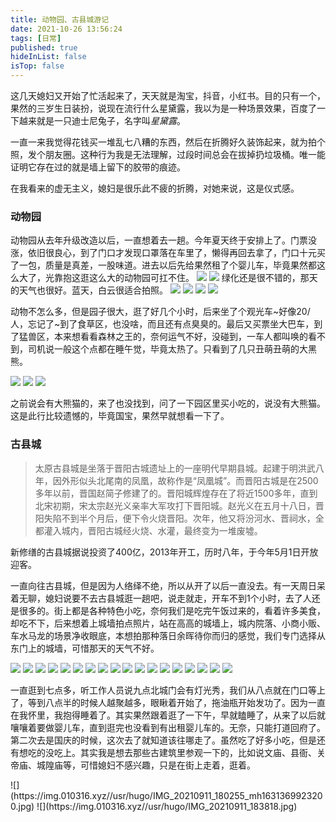 ```yaml
---
title: 动物园、古县城游记
date: 2021-10-26 13:56:24
tags: [日常]
published: true
hideInList: false
isTop: false
---
```

这几天媳妇又开始了忙活起来了，天天就是淘宝，抖音，小红书。目的只有一个，果然的三岁生日装扮，说现在流行什么星黛露，我以为是一种场景效果，百度了一下越来就是一只迪士尼兔子，名字叫*星黛露*。

一直一来我觉得花钱买一堆乱七八糟的东西，然后在折腾好久装饰起来，就为拍个照，发个朋友圈。这种行为我是无法理解，过段时间总会在拔掉扔垃圾桶。唯一能证明它存在过的就是墙上留下的胶带的痕迹。

在我看来的虚无主义，媳妇是很乐此不疲的折腾，对她来说，这是仪式感。

### 动物园

动物园从去年升级改造以后，一直想着去一趟。今年夏天终于安排上了。门票没涨，依旧很良心，到了门口才发现口罩落在车里了，懒得再回去拿了，门口十元买了一包，质量是真差，一股味道。进去以后先给果然租了个婴儿车，毕竟果然都这么大了，光靠抱这逛这么大的动物园可扛不住。
![](https://img.010316.xyz//usr/hugo/image-20211026104215373.png)
![](https://img.010316.xyz//usr/hugo/image-20211026104318238.png)
绿化还是很不错的，那天的天气也很好。蓝天，白云很适合拍照。
![](https://img.010316.xyz//usr/hugo/IMG_20210724_152503_mh1627121945265.jpg)
![](https://img.010316.xyz//usr/hugo/IMG_20210724_143801_mh1627121969394.jpg)
![](https://img.010316.xyz//usr/hugo/IMG_20210724_143549.jpg)
![](https://img.010316.xyz//usr/hugo/IMG_20210724_143049_mh1627122341217.jpg)

动物不怎么多，但是园子很大，逛了好几个小时，后来坐了个观光车~好像20/人，忘记了~到了食草区，也没啥，而且还有点臭臭的。最后又买票坐大巴车，到了猛兽区，本来想看看森林之王的，奈何运气不好，没碰到，一车人都叫唤的看不到，司机说一般这个点都在睡午觉，毕竟太热了。只看到了几只丑萌丑萌的大黑熊。

![](https://img.010316.xyz//usr/hugo/IMG_20210724_135029.jpg)
![](https://img.010316.xyz//usr/hugo/IMG_20210724_135047.jpg)
![](https://img.010316.xyz//usr/hugo/IMG_20210724_135828.jpg)

之前说会有大熊猫的，来了也没找到，问了一下园区里买小吃的，说没有大熊猫。这是此行比较遗憾的，毕竟国宝，果然早就想看一下了。



### 古县城

> 太原古县城是坐落于晋阳古城遗址上的一座明代早期县城。起建于明洪武八年，因外形似头北尾南的凤凰，故称作是“凤凰城”。而晋阳古城是在2500多年以前，晋国赵简子修建了的。晋阳城辉煌存在了将近1500多年，直到北宋初期，宋太宗赵光义亲率大军攻打下晋阳城。赵光义在五月十八日，晋阳失陷不到半个月后，便下令火烧晋阳。次年，他又将汾河水、晋祠水，全都灌入城内，晋阳古城经火烧、水灌，最终变为一堆废墟。

新修缮的古县城据说投资了400亿，2013年开工，历时八年，于今年5月1日开放迎客。

一直向往古县城，但是因为人络绎不绝，所以从开了以后一直没去。有一天周日呆着无聊，媳妇说要不去古县城逛一趟吧，说走就走，开车不到1个小时，去了人还是很多的。街上都是各种特色小吃，奈何我们是吃完午饭过来的，看着许多美食，却吃不下，后来想着上城墙拍点照片，站在高高的城墙上，城内院落、小商小贩、车水马龙的场景净收眼底，本想拍那种落日余晖待你而归的感觉，我们专门选择从东门上的城墙，可惜那天的天气不好。

![](https://img.010316.xyz//usr/hugo/IMG_20210911_181327.jpg)
![](https://img.010316.xyz//usr/hugo/IMG_20211002_172824.jpg)
![](https://img.010316.xyz//usr/hugo/IMG_20211002_174046.png)
![](https://img.010316.xyz//usr/hugo/IMG_20211002_174121.png)
![](https://img.010316.xyz//usr/hugo/IMG_20211002_174815.png)
![](https://img.010316.xyz//usr/hugo/IMG_20211002_175018.png)
![](https://img.010316.xyz//usr/hugo/IMG_20210911_191524.jpg)
![](https://img.010316.xyz//usr/hugo/IMG_20211002_175647.png)
![](https://img.010316.xyz//usr/hugo/IMG_20211002_174956.png)
![](https://img.010316.xyz//usr/hugo/IMG_20211002_183611.png)
![](https://img.010316.xyz//usr/hugo/IMG_20211002_183631.png)
![](https://img.010316.xyz//usr/hugo/IMG_20210911_192518_mh1631366947129.jpg)
![](https://img.010316.xyz//usr/hugo/IMG_20210911_191536.jpg)
![](https://img.010316.xyz//usr/hugo/IMG_20210911_190914.jpg)
![](https://img.010316.xyz//usr/hugo/IMG_20210911_190305.jpg)
![](https://img.010316.xyz//usr/hugo/IMG_20210911_190228.jpg)
![](https://img.010316.xyz//usr/hugo/IMG_20210911_192656_mh1631366967035.jpg)
![](https://img.010316.xyz//usr/hugo/IMG_20210911_191941_mh1631369433452_edit_69637669370102.jpg)

一直逛到七点多，听工作人员说九点北城门会有灯光秀，我们从八点就在门口等上了，等到八点半的时候人越聚越多，眼瞅着开始了，拖油瓶开始发功了。因为一直在我怀里，我抱得睡着了。其实果然跟着逛了一下午，早就瞌睡了，从来了以后就嚷嚷着要做婴儿车，直到逛完也没看到有出租婴儿车的。无奈，只能打道回府了。
第二次去是国庆的时候，这次去了就知道该往哪走了。虽然吃了好多小吃，但是还有想吃的没吃上。其实我是想去那些古建筑里参观一下的，比如说文庙、县衙、关帝庙、城隍庙等，可惜媳妇不感兴趣，只是在街上走着，逛着。

<div class="mdui-row-xs-2">
![](https://img.010316.xyz//usr/hugo/IMG_20210911_180255_mh1631369923200.jpg)
![](https://img.010316.xyz//usr/hugo/IMG_20210911_183818.jpg)
</div>